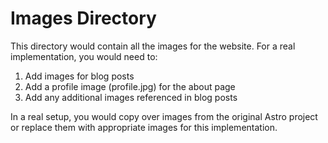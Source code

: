 # Images Directory

This directory would contain all the images for the website. For a real implementation, you would need to:

1. Add images for blog posts
2. Add a profile image (profile.jpg) for the about page
3. Add any additional images referenced in blog posts

In a real setup, you would copy over images from the original Astro project or replace them with appropriate images for this implementation.
